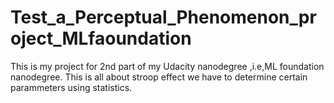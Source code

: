 # Test_a_Perceptual_Phenomenon_project_MLfaoundation
This is my project for  2nd part of my Udacity nanodegree ,i.e,ML foundation nanodegree.
This is all about stroop effect we have to determine certain parammeters using statistics.
